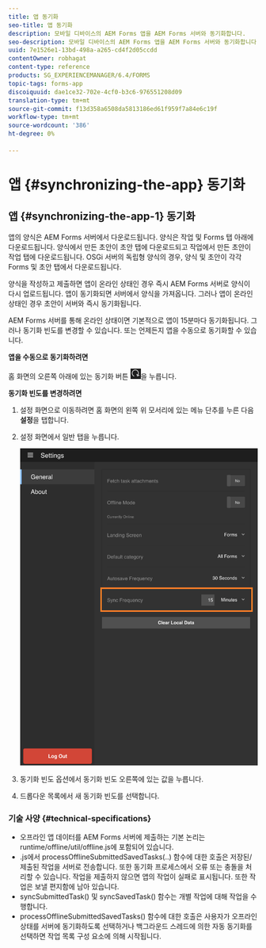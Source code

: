```yaml
---
title: 앱 동기화
seo-title: 앱 동기화
description: 모바일 디바이스의 AEM Forms 앱을 AEM Forms 서버와 동기화합니다.
seo-description: 모바일 디바이스의 AEM Forms 앱을 AEM Forms 서버와 동기화합니다.
uuid: 7e1526e1-13bd-498a-a265-cd4f2d05ccdd
contentOwner: robhagat
content-type: reference
products: SG_EXPERIENCEMANAGER/6.4/FORMS
topic-tags: forms-app
discoiquuid: dae1ce32-702e-4cf0-b3c6-976551208d09
translation-type: tm+mt
source-git-commit: f13d358a6508da5813186ed61f959f7a84e6c19f
workflow-type: tm+mt
source-wordcount: '386'
ht-degree: 0%

---
```



# 앱 {#synchronizing-the-app} 동기화

## 앱 {#synchronizing-the-app-1} 동기화

앱의 양식은 AEM Forms 서버에서 다운로드됩니다. 양식은 작업 및 Forms 탭 아래에 다운로드됩니다. 양식에서 만든 초안이 초안 탭에 다운로드되고 작업에서 만든 초안이 작업 탭에 다운로드됩니다. OSGi 서버의 독립형 양식의 경우, 양식 및 초안이 각각 Forms 및 초안 탭에서 다운로드됩니다.

양식을 작성하고 제출하면 앱이 온라인 상태인 경우 즉시 AEM Forms 서버로 양식이 다시 업로드됩니다. 앱이 동기화되면 서버에서 양식을 가져옵니다. 그러나 앱이 온라인 상태인 경우 초안이 서버와 즉시 동기화됩니다.

AEM Forms 서버를 통해 온라인 상태이면 기본적으로 앱이 15분마다 동기화됩니다. 그러나 동기화 빈도를 변경할 수 있습니다. 또는 언제든지 앱을 수동으로 동기화할 수 있습니다.

**앱을 수동으로 동기화하려면**

홈 화면의 오른쪽 아래에 있는 동기화 버튼 ![sync-app](assets/sync-app.png)을 누릅니다.

**동기화 빈도를 변경하려면**

1. 설정 화면으로 이동하려면 홈 화면의 왼쪽 위 모서리에 있는 메뉴 단추를 누른 다음 **설정**&#x200B;을 탭합니다.
1. 설정 화면에서 일반 탭을 누릅니다.

   ![일반 설정 창의 동기화 빈도 설정](assets/gen-settings-1.png)

1. 동기화 빈도 옵션에서 동기화 빈도 오른쪽에 있는 값을 누릅니다.
1. 드롭다운 목록에서 새 동기화 빈도를 선택합니다.

### 기술 사양 {#technical-specifications}

* 오프라인 앱 데이터를 AEM Forms 서버에 제출하는 기본 논리는 runtime/offline/util/offline.js에 포함되어 있습니다.
* .js에서 processOfflineSubmittedSavedTasks(..) 함수에 대한 호출은 저장된/제출된 작업을 서버로 전송합니다. 또한 동기화 프로세스에서 오류 또는 충돌을 처리할 수 있습니다. 작업을 제출하지 않으면 앱의 작업이 실패로 표시됩니다. 또한 작업은 보낼 편지함에 남아 있습니다.
* syncSubmittedTask() 및 syncSavedTask() 함수는 개별 작업에 대해 작업을 수행합니다.
* processOfflineSubmittedSavedTasks() 함수에 대한 호출은 사용자가 오프라인 상태를 서버에 동기화하도록 선택하거나 백그라운드 스레드에 의한 자동 동기화를 선택하면 작업 목록 구성 요소에 의해 시작됩니다.

